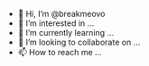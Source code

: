 - 👋 Hi, I’m @breakmeovo
- 👀 I’m interested in ...
- 🌱 I’m currently learning ...
- 💞️ I’m looking to collaborate on ...
- 📫 How to reach me ...

<!---
breakmeovo/breakmeovo is a ✨ special ✨ repository because its `README.md` (this file) appears on your GitHub profile.
You can click the Preview link to take a look at your changes.
--->
